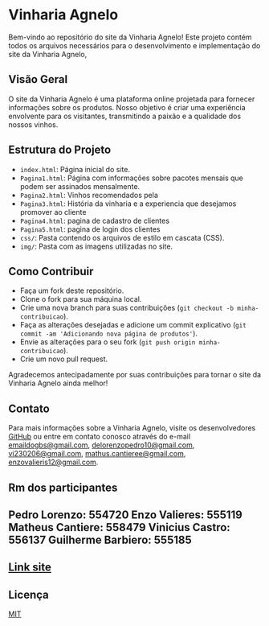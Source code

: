 # Vinharia Agnelo

Bem-vindo ao repositório do site da Vinharia Agnelo! Este projeto contém todos os arquivos necessários para o desenvolvimento e implementação do site da Vinharia Agnelo,

## Visão Geral

O site da Vinharia Agnelo é uma plataforma online projetada para fornecer informações sobre os produtos. Nosso objetivo é criar uma experiência envolvente para os visitantes, transmitindo a paixão e a qualidade dos nossos vinhos.

## Estrutura do Projeto

- `index.html`: Página inicial do site.
- `Pagina1.html`: Página com informações sobre pacotes mensais que podem ser assinados mensalmente.
- `Pagina2.html`: Vinhos recomendados pela 
- `Pagina3.html`: História da vinharia e a experiencia que desejamos promover ao cliente
- `Pagina4.html`: pagina de cadastro de clientes
- `Pagina5.html`: pagina de login dos clientes
- `css/`: Pasta contendo os arquivos de estilo em cascata (CSS).
- `img/`: Pasta com as imagens utilizadas no site.

## Como Contribuir

- Faça um fork deste repositório.
- Clone o fork para sua máquina local.
- Crie uma nova branch para suas contribuições (`git checkout -b minha-contribuicao`).
- Faça as alterações desejadas e adicione um commit explicativo (`git commit -am 'Adicionando nova página de produtos'`).
- Envie as alterações para o seu fork (`git push origin minha-contribuicao`).
- Crie um novo pull request.

Agradecemos antecipadamente por suas contribuições para tornar o site da Vinharia Agnelo ainda melhor!

## Contato

Para mais informações sobre a Vinharia Agnelo, visite os desenvolvedores [GitHub](www.github.com) ou entre em contato conosco através do e-mail 
emaildogbs@gmail.com, 
delorenzopedro10@gmail.com, 
vi230206@gmail.com, 
mathus.cantieree@gmail.com,
enzovalieris12@gmail.com.

## Rm dos participantes
Pedro Lorenzo: 554720
Enzo Valieres: 555119
Matheus Cantiere: 558479
Vinicius Castro: 556137
Guilherme Barbiero: 555185
---

## [Link site](https://pedrolorenzop.github.io/cpfront2/)

## Licença

[MIT](https://choosealicense.com/licenses/mit/)

